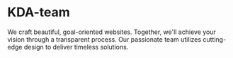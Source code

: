 # KDA-team
We craft beautiful, goal-oriented websites. Together, we'll achieve your vision through a transparent process. Our passionate team utilizes cutting-edge design to deliver timeless solutions.
